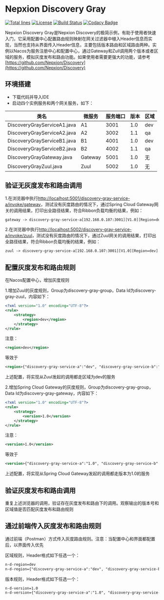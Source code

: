 # Nepxion Discovery Gray
[![Total lines](https://tokei.rs/b1/github/Nepxion/DiscoveryGray?category=lines)](https://github.com/Nepxion/DiscoveryGray)
[![License](https://img.shields.io/badge/License-Apache%202.0-blue.svg?label=license)](https://github.com/Nepxion/DiscoveryGray/blob/master/LICENSE)
[![Build Status](https://travis-ci.org/Nepxion/DiscoveryGray.svg?branch=master)](https://travis-ci.org/Nepxion/DiscoveryGray)
[![Codacy Badge](https://api.codacy.com/project/badge/Grade/8e39a24e1be740c58b83fb81763ba317)](https://www.codacy.com/project/HaojunRen/DiscoveryGray/dashboard?utm_source=github.com&amp;utm_medium=referral&amp;utm_content=Nepxion/DiscoveryGray&amp;utm_campaign=Badge_Grade_Dashboard)

Nepxion Discovery Gray是Nepxion Discovery的极简示例，有助于使用者快速入门，它采用配置中心配置路由规则映射在网关过滤器中植入Header信息而实现，当然也支持从界面传入Header信息，主要包括版本路由和区域路由两种。实例以Nacos为服务注册中心和配置中心，通过Gateway和Zull调用两个版本或者区域的服务，模拟灰度发布和路由功能。如果使用者需要更强大的功能，请参考[https://github.com/Nepxion/Discovery](https://github.com/Nepxion/Discovery)

## 环境搭建
- 下载代码并导入IDE
- 启动四个实例服务和两个网关服务，如下： 

| 类名 | 微服务 | 服务端口 | 版本 | 区域 |
| --- | --- | --- | --- | --- |
| DiscoveryGrayServiceA1.java | A1 | 3001 | 1.0 | dev |
| DiscoveryGrayServiceA2.java | A2 | 3002 | 1.1 | qa |
| DiscoveryGrayServiceB1.java | B1 | 4001 | 1.0 | dev |
| DiscoveryGrayServiceB2.java | B2 | 4002 | 1.1 | qa |
| DiscoveryGrayGateway.java | Gateway | 5001 | 1.0 | 无 |
| DiscoveryGrayZuul.java | Zuul | 5002 | 1.0 | 无 |

## 验证无灰度发布和路由调用
1.在浏览器中执行[http://localhost:5001/discovery-gray-service-a/invoke/gateway](http://localhost:5001/discovery-gray-service-a/invoke/gateway)，测试没有灰度路由的情况下，通过Spring Cloud Gateway网关的调用结果，打印出全路径结果，符合Ribbon负载均衡的结果，例如：
```xml
gateway -> discovery-gray-service-a[192.168.0.107:3001][V1.0][Region=dev] -> discovery-gray-service-b[192.168.0.107:4001][V1.0][Region=qa]
```

2.在浏览器中执行[http://localhost:5002/discovery-gray-service-a/invoke/zuul](http://localhost:5002/discovery-gray-service-a/invoke/zuul)，测试没有灰度路由的情况下，通过Zuul网关的调用结果，打印出全路径结果，符合Ribbon负载均衡的结果，例如：
```xml
zuul -> discovery-gray-service-a[192.168.0.107:3001][V1.0][Region=dev] -> discovery-gray-service-b[192.168.0.107:4001][V1.0][Region=qa]
```

## 配置灰度发布和路由规则
在Nacos配置中心，增加灰度规则

1.增加Zuul的灰度规则，Group为discovery-gray-group，Data Id为discovery-gray-zuul，内容如下：
```xml
<?xml version="1.0" encoding="UTF-8"?>
<rule>
    <strategy>
        <region>dev</region>
    </strategy>
</rule>
```
注意：
```xml
<region>dev</region>
```
等效于
```xml
<region>{"discovery-gray-service-a":"dev", "discovery-gray-service-b":"dev"}</region>
```
上述配置，将实现从Zuul发起的调用都走区域为dev的服务

2.增加Spring Cloud Gateway的灰度规则，Group为discovery-gray-group，Data Id为discovery-gray-gateway，内容如下：
```xml
<?xml version="1.0" encoding="UTF-8"?>
<rule>
    <strategy>
        <version>1.0</version>
    </strategy>
</rule>
```
注意：
```xml
<version>1.0</version>
```
等效于
```xml
<version>{"discovery-gray-service-a":"1.0", "discovery-gray-service-b":"1.0"}</version>
```
上述配置，将实现从Spring Cloud Gateway发起的调用都走版本为1.0的服务

## 验证灰度发布和路由调用
重复上述浏览器的调用，验证存在灰度发布和路由下的调用。观察输出的版本号和区域值是否匹配灰度发布和路由规则

## 通过前端传入灰度发布和路由规则
通过前端（Postman）方式传入灰度路由规则。注意：当配置中心和界面都配置后，以界面传入优先

区域规则，Header格式如下任选一个：
```xml
n-d-region=dev
n-d-region={"discovery-gray-service-a":"dev", "discovery-gray-service-b":"dev"}
```
版本规则，Header格式如下任选一个：
```xml
n-d-version=1.0
n-d-version={"discovery-gray-service-a":"1.0", "discovery-gray-service-b":"1.0"}
```  
